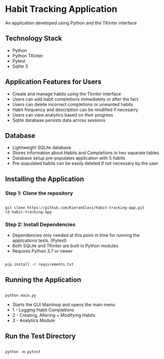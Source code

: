 # Habit Tracking Application

An application developed using Python and the TKinter interface

## Technology Stack

- Python
- Python TKinter
- Pytest
- Sqlite 3

## Application Features for Users

- Create and manage habits using the Tkinter interface
- Users can add habit completions immediately or after the fact
- Users can delete incorrect completions or unwanted habits
- Habit frequency and description can be modified if necesarry
- Users can view analytics based on their progress
- Sqlite database persists data across sessions

## Database

- Lightweight SQLite database
- Stores information about Habits and Completions in two separate tables
- Database setup pre-populates application with 5 habits
- Pre-populated habits can be easily deleted if not necessary by the user

## Installing the Application

### Step 1: Clone the repository

```

git clone https://github.com/KieranGlass/habit-tracking-app.git
cd habit-tracking-app

```
### Step 2: Install Dependencies

- Dependencies only needed at this point in time for running
  the applications tests. (Pytest)
- Both SQLite and TKinter are built in Python modules
- Requires Python 3.7 or newer

```

pip install -r requirements.txt

```

## Running the Application

```

python main.py

```

- Starts the GUI Mainloop and opens the main menu
- 1 - Logging Habit Completions
- 2 - Creating, Altering + Modifying Habits
- 3 - Analytics Module

## Run the Test Directory

```

python -m pytest

```



